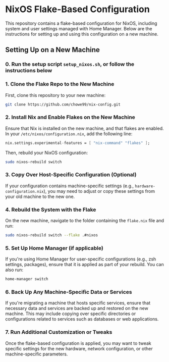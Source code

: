 
# NixOS Flake-Based Configuration

This repository contains a flake-based configuration for NixOS, including system and user settings managed with Home Manager. Below are the instructions for setting up and using this configuration on a new machine.

## Setting Up on a New Machine

### 0. Run the setup script `setup_nixos.sh`, or follow the instructions below

### 1. Clone the Flake Repo to the New Machine

   First, clone this repository to your new machine:

   ```bash
   git clone https://github.com/chowe99/nix-config.git
   ```

### 2. Install Nix and Enable Flakes on the New Machine

   Ensure that Nix is installed on the new machine, and that flakes are enabled. In your `/etc/nixos/configuration.nix`, add the following line:

   ```nix
   nix.settings.experimental-features = [ "nix-command" "flakes" ];
   ```

   Then, rebuild your NixOS configuration:

   ```bash
   sudo nixos-rebuild switch
   ```

### 3. Copy Over Host-Specific Configuration (Optional)

   If your configuration contains machine-specific settings (e.g., `hardware-configuration.nix`), you may need to adjust or copy these settings from your old machine to the new one.

### 4. Rebuild the System with the Flake

   On the new machine, navigate to the folder containing the `flake.nix` file and run:

   ```bash
   sudo nixos-rebuild switch --flake .#nixos
   ```

### 5. Set Up Home Manager (if applicable)

   If you're using Home Manager for user-specific configurations (e.g., zsh settings, packages), ensure that it is applied as part of your rebuild. You can also run:

   ```bash
   home-manager switch
   ```

### 6. Back Up Any Machine-Specific Data or Services

   If you're migrating a machine that hosts specific services, ensure that necessary data and services are backed up and restored on the new machine. This may include copying over specific directories or configurations related to services such as databases or web applications.

### 7. Run Additional Customization or Tweaks

   Once the flake-based configuration is applied, you may want to tweak specific settings for the new hardware, network configuration, or other machine-specific parameters.
